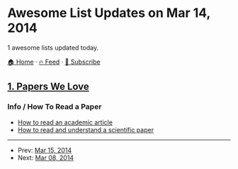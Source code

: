 # Awesome List Updates on Mar 14, 2014

1 awesome lists updated today.

[🏠 Home](/README.md) · [🔥 Feed](https://test.trackawesomelist.com/feed.xml) · [📮 Subscribe](https://trackawesomelist.us17.list-manage.com/subscribe?u=d2f0117aa829c83a63ec63c2f&id=36a103854c)



## [1. Papers We Love](/content/papers-we-love/papers-we-love/README.md)

### Info / How To Read a Paper

*   [How to read an academic article](http://organizationsandmarkets.com/2010/08/31/how-to-read-an-academic-article/)
*   [How to read and understand a scientific paper](http://violentmetaphors.com/2013/08/25/how-to-read-and-understand-a-scientific-paper-2/)

---

- Prev: [Mar 15, 2014](/content/2014/03/15/README.md)
- Next: [Mar 08, 2014](/content/2014/03/08/README.md)